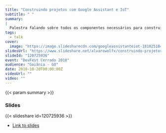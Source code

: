 ```yaml
---
title: "Construindo projetos com Google Assistant e IoT"
subtitle: " "
summary:
|
  Palestra falando sobre todos os componentes necessários para construir interfaces de conversa e voz, misturando isso com projetos de hardware e internet das coisas.
tags:
  - talk
cover:
  image: "https://image.slidesharecdn.com/googleassistanteiot-181025184346/85/construindo-projetos-com-google-assistant-e-iot-1-320.jpg?cb=1540493068"
slidesUrl: "https://www.slideshare.net/alvarowolfx/construindo-projetos-com-google-assistant-e-iot"
slideId: "120725936"
event: "DevFest Cerrado 2018"
audience: "Goiânia - GO"
date: 2018-10-20T00:00:00Z
videoUrl: ""
video: ""
---
```


<!-- truncate -->

{{< param summary >}}
### Slides
{{< slideshare id=120725936 >}}

- [Link to slides](https://www.slideshare.net/alvarowolfx/construindo-projetos-com-google-assistant-e-iot)
